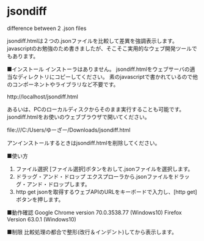 # jsondiff
difference between 2 .json files

jsondiff.htmlは２つの.jsonファイルを比較して差異を強調表示します。
javascriptのお勉強のため書きましたが、そこそこ実用的なウェブ開発ツールでもあります。

■インストール
インストーラはありません。
jsondiff.htmlをウェブサーバの適当なディレクトリにコピーしてください。
素のjavascriptで書かれているので他のコンポーネントやライブラリなど不要です。

http://localhost/jsondiff.html

あるいは、PCのローカルディスクからそのまま実行することも可能です。
jsondiff.htmlをお使いのウェブブラウザで開いてください。

file:///C:/Users/ゆーざー/Downloads/jsondiff.html

アンインストールするときはjsondiff.htmlを削除してください。

■使い方
1. ファイル選択
[ファイル選択]ボタンをおして.jsonファイルを選択します。
2. ドラッグ・アンド・ドロップ
エクスプローラから.jsonファイルをドラッグ・アンド・ドロップします。
3. http get
jsonを取得するウェブAPIのURLをキーボードで入力し、[http get]ボタンを押します。

■動作確認
Google Chrome version 70.0.3538.77 (Windows10)
Firefox Version 63.0.1 (Windows10)

■制限
比較処理の都合で整形(改行＆インデント)してから表示します。

